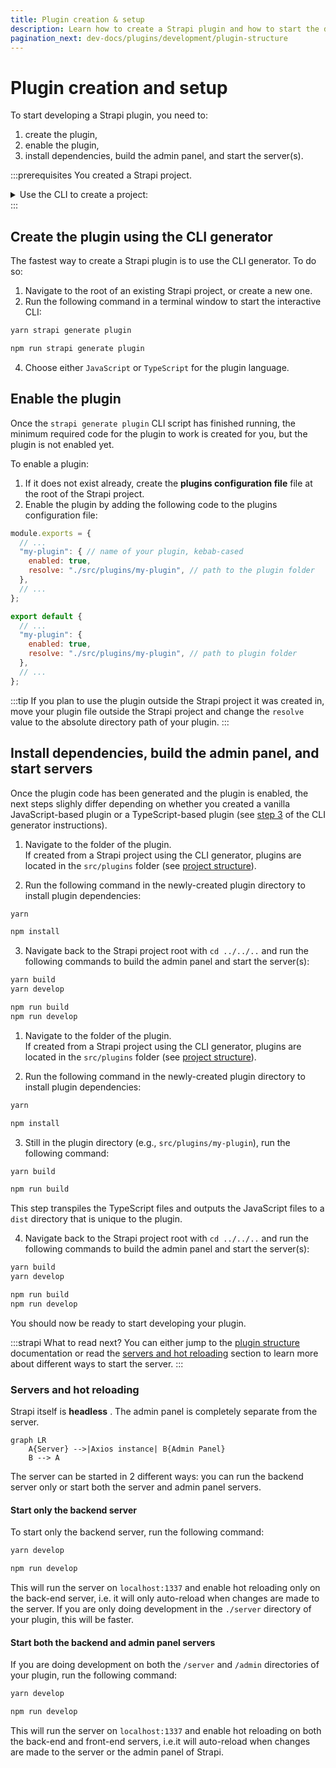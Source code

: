 ```yaml
---
title: Plugin creation & setup
description: Learn how to create a Strapi plugin and how to start the development servers
pagination_next: dev-docs/plugins/development/plugin-structure
---
```


# Plugin creation and setup

To start developing a Strapi plugin, you need to:

1. create the plugin,
2. enable the plugin,
3. install dependencies, build the admin panel, and start the server(s).

:::prerequisites
You created a Strapi project.
<details>
<summary>Use the CLI to create a project:</summary>

Run the corresponding command in a terminal window, replacing `my-project` with the name of your choice:

<Tabs groupId="yarn-npm">

<TabItem value="yarn" label="Yarn">

```bash
yarn create strapi-app my-project --quickstart
```

</TabItem>

<TabItem value="npm" label="NPM">

```bash
npx create-strapi-app@latest my-project --quickstart
```

</TabItem>

</Tabs>

More details can be found in the [CLI installation guide](/dev-docs/installation/cli).
</details>
:::

## Create the plugin using the CLI generator

The fastest way to create a Strapi plugin is to use the CLI generator. To do so:

1. Navigate to the root of an existing Strapi project, or create a new one.
2. Run the following command in a terminal window to start the interactive CLI:

  <Tabs groupId="yarn-npm">
  <TabItem value="yarn" label="Yarn">

  ```sh
  yarn strapi generate plugin
  ```

  </TabItem>

  <TabItem value="npm" label="NPM">

  ```sh
  npm run strapi generate plugin
  ```

  </TabItem>
  </Tabs>

4. Choose either `JavaScript` or `TypeScript` for the plugin language.

## Enable the plugin

Once the `strapi generate plugin` CLI script has finished running, the minimum required code for the plugin to work is created for you, but the plugin is not enabled yet.

To enable a plugin:

1. If it does not exist already, create the **plugins configuration file** <PluginsConfigurationFile /> file at the root of the Strapi project.
2. Enable the plugin by adding the following code to the plugins configuration file:

  <Tabs>
  <TabItem value="js" label="JavaScript">

  ```js title="./config/plugins.js"
  module.exports = {
    // ...
    "my-plugin": { // name of your plugin, kebab-cased
      enabled: true,
      resolve: "./src/plugins/my-plugin", // path to the plugin folder
    },
    // ...
  };
  ```

  </TabItem>

  <TabItem value="ts" label="TypeScript">

  ```js title=./config/plugins.ts
  export default {
    // ...
    "my-plugin": {
      enabled: true,
      resolve: "./src/plugins/my-plugin", // path to plugin folder
    },
    // ...
  };
  ```

  </TabItem>
  </Tabs>

:::tip
If you plan to use the plugin outside the Strapi project it was created in, move your plugin file outside the Strapi project and change the `resolve` value to the absolute directory path of your plugin.
:::

## Install dependencies, build the admin panel, and start servers

Once the plugin code has been generated and the plugin is enabled, the next steps slighly differ depending on whether you created a vanilla JavaScript-based plugin or a TypeScript-based plugin (see [step 3](#create-the-plugin-using-the-cli-generator) of the CLI generator instructions).

<Tabs groupId="js-ts">

<TabItem value="js" label="JavaScript-based plugin">

1. Navigate to the folder of the plugin.<br />If created from a Strapi project using the CLI generator, plugins are located in the `src/plugins` folder (see [project structure](/dev-docs/project-structure)).

2. Run the following command in the newly-created plugin directory to install plugin dependencies:

  <Tabs groupId="yarn-npm">
  <TabItem value="yarn" label="Yarn">

  ```sh
  yarn
  ```

  </TabItem>

  <TabItem value="npm" label="NPM">

  ```sh
  npm install
  ```

  </TabItem>
  </Tabs>

3. Navigate back to the Strapi project root with `cd ../../..` and run the following commands to build the admin panel and start the server(s):
  
  <Tabs groupId="yarn-npm">
  <TabItem value="yarn" label="Yarn">
  
  ```sh
  yarn build
  yarn develop
  ```

  </TabItem>

  <TabItem value="npm" label="NPM">
  
  ```sh
  npm run build
  npm run develop
  ```

  </TabItem>
  </Tabs>

</TabItem>

<TabItem label="TypeScript-based plugin" value="ts">

1. Navigate to the folder of the plugin.<br />If created from a Strapi project using the CLI generator, plugins are located in the `src/plugins` folder (see [project structure](/dev-docs/project-structure)).

2. Run the following command in the newly-created plugin directory to install plugin dependencies:

  <Tabs groupId="yarn-npm">
  <TabItem value="yarn" label="Yarn">

  ```sh
  yarn
  ```

  </TabItem>

  <TabItem value="npm" label="NPM">

  ```sh
  npm install
  ```

  </TabItem>
  </Tabs>

3. Still in the plugin directory (e.g., `src/plugins/my-plugin`), run the following command:

  <Tabs groupId="yarn-npm">
  <TabItem value="yarn" label="Yarn">

  ```sh
  yarn build
  ```

  </TabItem>

  <TabItem value="npm" label="NPM">

  ```sh
  npm run build
  ```

  </TabItem>
  </Tabs>

  This step transpiles the TypeScript files and outputs the JavaScript files to a `dist` directory that is unique to the plugin.

4. Navigate back to the Strapi project root with `cd ../../..` and run the following commands to build the admin panel and start the server(s):

  <Tabs groupId="yarn-npm">
  <TabItem value="yarn" label="Yarn">

  ```sh
  yarn build
  yarn develop
  ```

  </TabItem>

  <TabItem value="npm" label="NPM">
  
  ```sh
  npm run build
  npm run develop
  ```

  </TabItem>
  </Tabs>

</TabItem>
</Tabs>

You should now be ready to start developing your plugin.

:::strapi What to read next?
You can either jump to the [plugin structure](/dev-docs/plugins/development/plugin-structure) documentation or read the [servers and hot reloading](#servers-and-hot-reloading) section to learn more about different ways to start the server.
:::

### Servers and hot reloading

Strapi itself is **headless** <HeadlessCms />. The admin panel is completely separate from the server.

```mermaid
graph LR
    A{Server} -->|Axios instance| B{Admin Panel}
    B --> A
```

The server can be started in 2 different ways: you can run the backend server only or start both the server and admin panel servers.

#### Start only the backend server

To start only the backend server, run the following command:

<Tabs groupId="yarn-npm">

<TabItem label="Yarn" value="yarn">

```bash
yarn develop
```

</TabItem>

<TabItem label="NPM" value="npm">

```bash
npm run develop
```

</TabItem>

</Tabs>

This will run the server on `localhost:1337` and enable hot reloading only on the back-end server, i.e. it will only auto-reload when changes are made to the server. If you are only doing development in the `./server` directory of your plugin, this will be faster.

#### Start both the backend and admin panel servers

If you are doing development on both the `/server` and `/admin` directories of your plugin, run the following command:

<Tabs groupId="yarn-npm">

<TabItem value="yarn" label="Yarn">

```bash
yarn develop
```

</TabItem>

<TabItem value="npm" label="NPM">

```bash
npm run develop
```

</TabItem>
</Tabs>

This will run the server on `localhost:1337` and enable hot reloading on both the back-end and front-end servers, i.e.it will auto-reload when changes are made to the server or the admin panel of Strapi.

